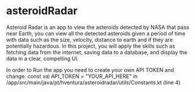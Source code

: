 # asteroidRadar
Asteroid Radar is an app to view the asteroids detected by NASA that pass near Earth, you can view all the detected asteroids given a period of time with data such as the size, velocity, distance to earth and if they are potentially hazardous. In this project, you will apply the skills such as fetching data from the internet, saving data to a database, and display the data in a clear, compelling UI.

In order to Run the app you need to create your own API TOKEN and change:
const val API_TOKEN = "YOUR_API_HERE" in /app/src/main/java/pt/hventura/asteroidradar/utils/Constants.kt (line 4)
